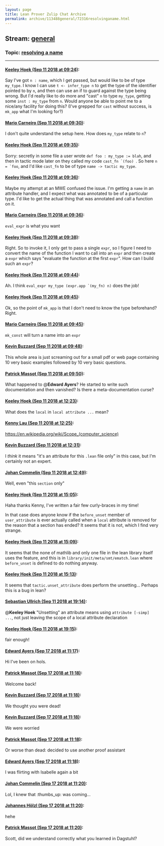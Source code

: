 ```yaml
---
layout: page
title: Lean Prover Zulip Chat Archive 
permalink: archive/113488general/72316resolvinganame.html
---
```


## Stream: [general](index.html)
### Topic: [resolving a name](72316resolvinganame.html)

---

#### [Keeley Hoek (Sep 11 2018 at 09:24)](https://leanprover.zulipchat.com/#narrow/stream/113488-general/topic/resolving%20a%20name/near/133714444):
Say I've got `n : name`, which I get passed, but would like to be of type `my_type`.  I know I can use `t <- infer_type n` to get the type of the identifier pointed to by `n`, and then can use an if to guard against the type being wrong. But I'd really like to do more and "cast" `n` to type `my_type`, getting some `inst : my_type` from `n`.  Would anyone be able to point me to a nice/any facility for doing this? (I've grepped for `cast` without success, is `mk_app` what I'm looking for?)

#### [Mario Carneiro (Sep 11 2018 at 09:30)](https://leanprover.zulipchat.com/#narrow/stream/113488-general/topic/resolving%20a%20name/near/133714683):
I don't quite understand the setup here. How does `my_type` relate to `n`?

#### [Keeley Hoek (Sep 11 2018 at 09:35)](https://leanprover.zulipchat.com/#narrow/stream/113488-general/topic/resolving%20a%20name/near/133714858):
Sorry: secretly in some file a user wrote `def foo : my_type := blah`, and then in tactic mode later on they called my code ``cast_fn `(foo) ``. So here ``n = `foo``, and I'd like `cast_fn` to be of type `name -> tactic my_type`.

#### [Keeley Hoek (Sep 11 2018 at 09:36)](https://leanprover.zulipchat.com/#narrow/stream/113488-general/topic/resolving%20a%20name/near/133714912):
Maybe my attempt at an MWE confused the issue. I'm getting a `name` in an attribute handler, and I expect what was annotated to be of a particular type. I'd like to get the actual thing that was annotated and call a function on it.

#### [Mario Carneiro (Sep 11 2018 at 09:36)](https://leanprover.zulipchat.com/#narrow/stream/113488-general/topic/resolving%20a%20name/near/133714916):
`eval_expr` is what you want

#### [Keeley Hoek (Sep 11 2018 at 09:38)](https://leanprover.zulipchat.com/#narrow/stream/113488-general/topic/resolving%20a%20name/near/133714953):
Right. So to invoke it, I only get to pass a single `expr`, so I figure I need to convert the name of the function I want to call into an `expr` and then create a `expr` which says "evaluate the function at the first `expr`". How can I build such an `expr`?

#### [Keeley Hoek (Sep 11 2018 at 09:44)](https://leanprover.zulipchat.com/#narrow/stream/113488-general/topic/resolving%20a%20name/near/133715275):
Ah. I think ``eval_expr my_type (expr.app `(my_fn) n)`` does the job!

#### [Keeley Hoek (Sep 11 2018 at 09:45)](https://leanprover.zulipchat.com/#narrow/stream/113488-general/topic/resolving%20a%20name/near/133715292):
Ok, so the point of `mk_app` is that I don't need to know the type beforehand? Right.

#### [Mario Carneiro (Sep 11 2018 at 09:45)](https://leanprover.zulipchat.com/#narrow/stream/113488-general/topic/resolving%20a%20name/near/133715294):
`mk_const` will turn a name into an `expr`

#### [Kevin Buzzard (Sep 11 2018 at 09:48)](https://leanprover.zulipchat.com/#narrow/stream/113488-general/topic/resolving%20a%20name/near/133715409):
This whole area is just screaming out for a small pdf or web page containing 10 very basic examples followed by 10 very basic questions.

#### [Patrick Massot (Sep 11 2018 at 09:50)](https://leanprover.zulipchat.com/#narrow/stream/113488-general/topic/resolving%20a%20name/near/133715483):
What happened to @**Edward Ayers**? He started to write such documentation and then vanished? Is there a meta-documentation curse?

#### [Keeley Hoek (Sep 11 2018 at 12:23)](https://leanprover.zulipchat.com/#narrow/stream/113488-general/topic/resolving%20a%20name/near/133722360):
What does the `local` in `local attribute ...` mean?

#### [Kenny Lau (Sep 11 2018 at 12:25)](https://leanprover.zulipchat.com/#narrow/stream/113488-general/topic/resolving%20a%20name/near/133722435):
https://en.wikipedia.org/wiki/Scope_(computer_science)

#### [Kevin Buzzard (Sep 11 2018 at 12:31)](https://leanprover.zulipchat.com/#narrow/stream/113488-general/topic/resolving%20a%20name/near/133722660):
I *think* it means "it's an attribute for this `.lean` file only" in this case, but I'm certainly not an expert.

#### [Johan Commelin (Sep 11 2018 at 12:49)](https://leanprover.zulipchat.com/#narrow/stream/113488-general/topic/resolving%20a%20name/near/133723327):
Well, even "this `section` only"

#### [Keeley Hoek (Sep 11 2018 at 15:05)](https://leanprover.zulipchat.com/#narrow/stream/113488-general/topic/resolving%20a%20name/near/133730395):
Haha thanks Kenny, I've written a fair few curly-braces in my time!

In that case does anyone know if the `before_unset` member of `user_attribute` is ever actually called when a `local` attribute is removed for the reason that a section has ended? It seems that it is not, which I find very strange.

#### [Keeley Hoek (Sep 11 2018 at 15:09)](https://leanprover.zulipchat.com/#narrow/stream/113488-general/topic/resolving%20a%20name/near/133730604):
It seems that the none of mathlib and only one file in the lean library itself uses the feature, and this is in `library/init/meta/smt/ematch.lean` where `before_unset` is defined to do nothing anyway.

#### [Keeley Hoek (Sep 11 2018 at 15:13)](https://leanprover.zulipchat.com/#narrow/stream/113488-general/topic/resolving%20a%20name/near/133730914):
It seems that `tactic.unset_attribute` does perform the unsetting... Perhaps this is a bug in lean?

#### [Sebastian Ullrich (Sep 11 2018 at 19:14)](https://leanprover.zulipchat.com/#narrow/stream/113488-general/topic/resolving%20a%20name/near/133746407):
@**Keeley Hoek** "Unsetting" an attribute means using `attribute [-simp] ...`, not just leaving the scope of a local attribute declaration

#### [Keeley Hoek (Sep 11 2018 at 19:15)](https://leanprover.zulipchat.com/#narrow/stream/113488-general/topic/resolving%20a%20name/near/133746476):
fair enough!

#### [Edward Ayers (Sep 17 2018 at 11:17)](https://leanprover.zulipchat.com/#narrow/stream/113488-general/topic/resolving%20a%20name/near/134089643):
Hi I've been on hols.

#### [Patrick Massot (Sep 17 2018 at 11:18)](https://leanprover.zulipchat.com/#narrow/stream/113488-general/topic/resolving%20a%20name/near/134089683):
Welcome back!

#### [Kevin Buzzard (Sep 17 2018 at 11:18)](https://leanprover.zulipchat.com/#narrow/stream/113488-general/topic/resolving%20a%20name/near/134089684):
We thought you were dead!

#### [Kevin Buzzard (Sep 17 2018 at 11:18)](https://leanprover.zulipchat.com/#narrow/stream/113488-general/topic/resolving%20a%20name/near/134089686):
We were worried

#### [Patrick Massot (Sep 17 2018 at 11:18)](https://leanprover.zulipchat.com/#narrow/stream/113488-general/topic/resolving%20a%20name/near/134089692):
Or worse than dead: decided to use another proof assistant

#### [Edward Ayers (Sep 17 2018 at 11:18)](https://leanprover.zulipchat.com/#narrow/stream/113488-general/topic/resolving%20a%20name/near/134089697):
I was flirting with Isabelle again a bit

#### [Johan Commelin (Sep 17 2018 at 11:20)](https://leanprover.zulipchat.com/#narrow/stream/113488-general/topic/resolving%20a%20name/near/134089761):
Lol, I knew that :thumbs_up: was coming...

#### [Johannes Hölzl (Sep 17 2018 at 11:20)](https://leanprover.zulipchat.com/#narrow/stream/113488-general/topic/resolving%20a%20name/near/134089764):
hehe

#### [Patrick Massot (Sep 17 2018 at 11:20)](https://leanprover.zulipchat.com/#narrow/stream/113488-general/topic/resolving%20a%20name/near/134089767):
Scott, did we understand correctly what you learned in Dagstuhl?


